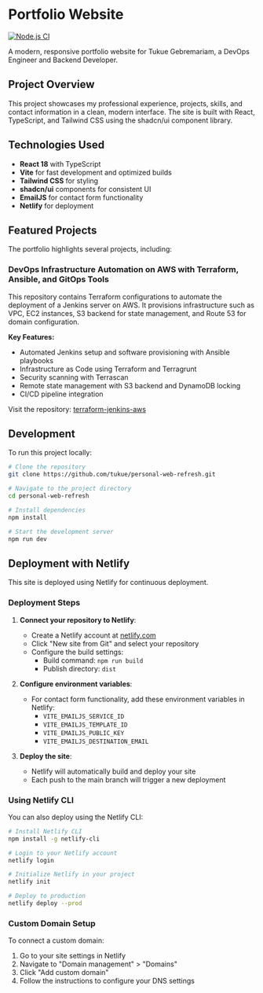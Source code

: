 # Portfolio Website

[![Node.js CI](https://github.com/tukue/personal-web-refresh/actions/workflows/ci.yml/badge.svg)](https://github.com/tukue/personal-web-refresh/actions/workflows/ci.yml)

A modern, responsive portfolio website for Tukue Gebremariam, a DevOps Engineer and Backend Developer.

## Project Overview

This project showcases my professional experience, projects, skills, and contact information in a clean, modern interface. The site is built with React, TypeScript, and Tailwind CSS using the shadcn/ui component library.

## Technologies Used

- **React 18** with TypeScript
- **Vite** for fast development and optimized builds
- **Tailwind CSS** for styling
- **shadcn/ui** components for consistent UI
- **EmailJS** for contact form functionality
- **Netlify** for deployment

## Featured Projects

The portfolio highlights several projects, including:

### DevOps Infrastructure Automation on AWS with Terraform, Ansible, and GitOps Tools

This repository contains Terraform configurations to automate the deployment of a Jenkins server on AWS. It provisions infrastructure such as VPC, EC2 instances, S3 backend for state management, and Route 53 for domain configuration.

**Key Features:**
- Automated Jenkins setup and software provisioning with Ansible playbooks
- Infrastructure as Code using Terraform and Terragrunt
- Security scanning with Terrascan
- Remote state management with S3 backend and DynamoDB locking
- CI/CD pipeline integration

Visit the repository: [terraform-jenkins-aws](https://github.com/tukue/terraform-jenkins-aws)

## Development

To run this project locally:

```sh
# Clone the repository
git clone https://github.com/tukue/personal-web-refresh.git

# Navigate to the project directory
cd personal-web-refresh

# Install dependencies
npm install

# Start the development server
npm run dev
```

## Deployment with Netlify

This site is deployed using Netlify for continuous deployment.

### Deployment Steps

1. **Connect your repository to Netlify**:
   - Create a Netlify account at [netlify.com](https://www.netlify.com/)
   - Click "New site from Git" and select your repository
   - Configure the build settings:
     - Build command: `npm run build`
     - Publish directory: `dist`

2. **Configure environment variables**:
   - For contact form functionality, add these environment variables in Netlify:
     - `VITE_EMAILJS_SERVICE_ID`
     - `VITE_EMAILJS_TEMPLATE_ID`
     - `VITE_EMAILJS_PUBLIC_KEY`
     - `VITE_EMAILJS_DESTINATION_EMAIL`

3. **Deploy the site**:
   - Netlify will automatically build and deploy your site
   - Each push to the main branch will trigger a new deployment

### Using Netlify CLI

You can also deploy using the Netlify CLI:

```sh
# Install Netlify CLI
npm install -g netlify-cli

# Login to your Netlify account
netlify login

# Initialize Netlify in your project
netlify init

# Deploy to production
netlify deploy --prod
```

### Custom Domain Setup

To connect a custom domain:

1. Go to your site settings in Netlify
2. Navigate to "Domain management" > "Domains"
3. Click "Add custom domain"
4. Follow the instructions to configure your DNS settings
